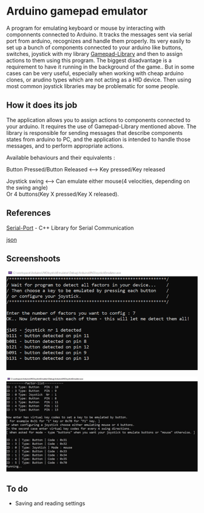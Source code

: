 # Arduino gamepad emulator

A program for emulating keyboard or mouse by interacting with componnents connected to Arduino.
It tracks the messages sent via serial port from arduino, recognizes and handle them properly.
Its very easily to set up a bunch of components connected to your arduino like buttons, switches, joystick
with my library [Gamepad-Library](https://github.com/09pawel0898/arduino-gamepad-lib "Gamepad-Library") and then to assign actions to them using this program.
The biggest disadvantage is a requirement to have it running in the background of the game..
But in some cases can be very useful, especially when working with cheap arduino clones, or arudino types
which are not acting as a HID device. Then using most common joystick libraries may be problematic for 
some people. 

## How it does its job

The application allows you to assign actions to components connected to your arduino.
It requires the use of Gamepad-Library mentioned above. The library is responsible for sending messages
that describe components states from arduino to PC, and the application is intended to handle those messages, and to perform
appropriate actions. 

Available behaviours and their equivalents :

Button Pressed/Button Released <--> Key pressed/Key released

Joystick swing <--> Can emulate either mouse(4 velocities, depending on the swing angle)                  
Or 4 buttons(Key X pressed/Key X released).

## References

  [Serial-Port](https://github.com/manashmandal/SerialPort "Serial-Port")  - C++ Library for Serial Communication
  
  [json](https://github.com/nlohmann/json "json")
  
## Screenshoots

![ScreenShot](screenshots/scr2.png)

![ScreenShot](screenshots/scr1.jpg)

## To do
* Saving and reading settings
